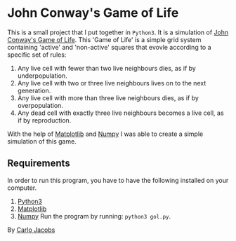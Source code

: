 # John Conway's Game of Life
This is a small project that I put together in `Python3`. It is a simulation of [John Conway's Game of Life](https://en.wikipedia.org/wiki/Conway%27s_Game_of_Life). This 'Game of Life' is a simple grid system containing 'active' and 'non-active' squares that evovle according to a specific set of rules:
1. Any live cell with fewer than two live neighbours dies, as if by underpopulation.
2. Any live cell with two or three live neighbours lives on to the next generation.
3. Any live cell with more than three live neighbours dies, as if by overpopulation.
4. Any dead cell with exactly three live neighbours becomes a live cell, as if by reproduction.

With the help of [Matplotlib](https://matplotlib.org) and [Numpy](https://numpy.org) I was able to create a simple simulation of this game.

## Requirements
In order to run this program, you have to have the following installed on your computer.
1. [Python3](https://www.python.org)
1. [Matplotlib](https://matplotlib.org)
2. [Numpy](https://numpy.org)
Run the program by running: `python3 gol.py`.

By [Carlo Jacobs](http://carlojacobs.ga)
